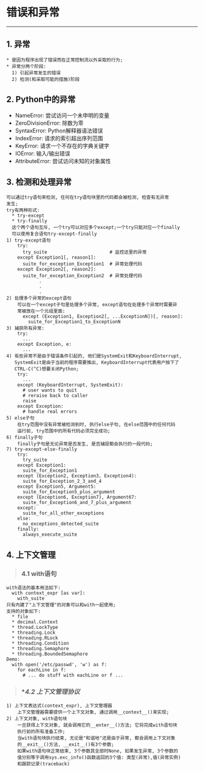 # **错误和异常**
***



## **1. 异常**
    * 是因为程序出现了错误而在正常控制流以外采取的行为;
    * 异常分两个阶段:
      1) 引起异常发生的错误
      2) 检测(和采取可能的措施)阶段



## **2. Python中的异常**
 * NameError: 尝试访问一个未申明的变量
 * ZeroDivisionError: 除数为零
 * SyntaxError: Python解释器语法错误
 * IndexError: 请求的索引超出序列范围
 * KeyError: 请求一个不存在的字典关键字
 * IOError: 输入/输出错误
 * AttributeError: 尝试访问未知的对象属性




## **3. 检测和处理异常**
    可以通过try语句来检测, 任何在try语句块里的代码都会被检测, 检查有无异常
    发生;
    try有两种形式:
      * try-except
      * try-finally
      这个两个语句互斥, 一个try可以对应多个except;一个try只能对应一个finally
      可以使用复合语句try-except-finally 
    1) try-except语句 
        try:
          try_suite                       # 监控这里的异常
        except Exception1[, reason1]:
          suite_for_exception_Exception1  # 异常处理代码
        except Exception2[, reason2]:
          suite_for_exception_Exception2  # 异常处理代码
                .
                .
                .
    2) 处理多个异常的except语句
        可以在一个except子句里处理多个异常, except语句在处理多个异常时需要异
        常被放在一个元组里面:
          except (Exception1, Exception2[, ...ExceptionN])[, reason]:
            suite_for_Exception1_to_ExceptionN
    3) 捕获所有异常:
        try:
          ...
        except Exception, e:
          ...
    4) 有些异常不是由于错误条件引起的, 他们是SystemExit和KeyboardInterrupt, 
       SystemExit是由于当前的程序需要推出, KeyboardInterrupt代表用户按下了
       CTRL-C(^C)想要关闭Python;
        try:
          ...
        except (KeyboardInterrupt, SystemExit):
          # user wants to quit
          # reraise back to caller
          raise
        except Exception:
          # handle real errors
    5) else子句
        在try范围中没有异常被检测到时, 执行else子句, 在else范围中的任何代码
        运行前, try范围中的所有代码必须完全成功;
    6) finally子句 
        finally子句是无论异常是否发生, 是否捕捉都会执行的一段代码;
    7) try-except-else-finally
        try:
          try_suite
        except Exception1:
          suite_for_Exception1 
        except (Exception2, Exception3, Exception4):
          suite_for_Exception_2_3_and_4
        except Exception5, Argument5:
          suite_for_Exception5_plus_argument
        except (Exception6, Exception7), Argument67:
          suite_for_Exception6_and_7_plus_argument
        except:
          suite_for_all_other_exceptions
        else:
          no_exceptions_detected_suite
        finally:
          always_execute_suite




## **4. 上下文管理**
> ### **4.1 with语句**
    with语法的基本用法如下:
      with context_expr [as var]:
        with_suite
    只有内建了"上下文管理"的对象可以和with一起使用;
    支持的对象如下:
      * file
      * decimal.Context 
      * thread.LockType
      * threading.Lock 
      * threading.RLock
      * threading.Condition
      * threading.Semaphore
      * threading.BoundedSemaphore
    Demo:
      with open('/etc/passwd', 'w') as f:
        for eachLine in f:
          # ... do stuff with eachLine or f ...
> ### **4.2 *上下文管理协议**
    1) 上下文表达式(context_expr), 上下文管理器
        上下文管理器需要提供一个上下文对象, 通过调用__context__()来实现;
    2) 上下文对象, with语句块 
        一旦获得上下文对象, 就会调用它的__enter__()方法; 它将完成with语句块
        执行前的所有准备工作;
        当with语句块执行结束, 无论是"和谐地"还是由于异常, 都会调用上下文对象
        的__exit__()方法, __exit__()有3个参数;
        如果with语句块正常结束, 3个参数其全部时None, 如果发生异常, 3个参数的
        值分别等于调用sys.exc_info()函数返回的3个值: 类型(异常),值(异常实例)
        和跟踪记录(traceback)
